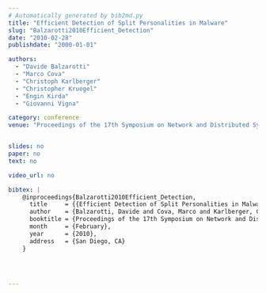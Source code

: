 ```yaml
---
# Automatically generated by bib2md.py
title: "Efficient Detection of Split Personalities in Malware"
slug: "Balzarotti2010Efficient_Detection"
date: "2010-02-28"
publishdate: "2000-01-01"

authors:
  - "Davide Balzarotti"
  - "Marco Cova"
  - "Christoph Karlberger"
  - "Christopher Kruegel"
  - "Engin Kirda"
  - "Giovanni Vigna"

category: conference
venue: "Proceedings of the 17th Symposium on Network and Distributed System Security Symposium (NDSS)"


slides: no
paper: no
text: no

video_url: no

bibtex: |
    @inproceedings{Balzarotti2010Efficient_Detection,
      title     = {{Efficient Detection of Split Personalities in Malware}},
      author    = {Balzarotti, Davide and Cova, Marco and Karlberger, Christoph and Kruegel, Christopher and Kirda, Engin and Vigna, Giovanni},
      booktitle = {Proceedings of the 17th Symposium on Network and Distributed System Security Symposium (NDSS)},
      month     = {February},
      year      = {2010},
      address   = {San Diego, CA}
    }




---
```


